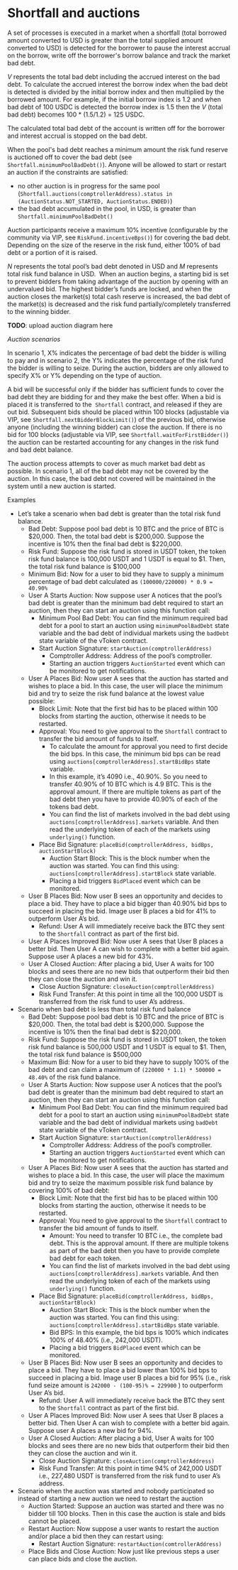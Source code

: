 # Shortfall and auctions

A set of processes is executed in a market when a shortfall (total borrowed amount converted to USD is greater than the total supplied amount converted to USD) is detected for the borrower to pause the interest accrual on the borrow, write off the borrower's borrow balance and track the market bad debt.

*V* represents the total bad debt including the accrued interest on the bad debt. To calculate the accrued interest the borrow index when the bad debt is detected is divided by the initial borrow index and then multiplied by the borrowed amount. For example, if the initial borrow index is 1.2 and when bad debt of 100 USDC is detected the borrow index is 1.5 then the *V* (total bad debt) becomes 100 * (1.5/1.2) = 125 USDC.

The calculated total bad debt of the account is written off for the borrower and interest accrual is stopped on the bad debt.

When the pool's bad debt reaches a minimum amount the risk fund reserve is auctioned off to cover the bad debt (see `Shortfall.minimumPoolBadDebt()`). Anyone will be allowed to start or restart an auction if the constraints are satisfied:

- no other auction is in progress for the same pool (`Shortfall.auctions(comptrollerAddress).status in (AuctionStatus.NOT_STARTED, AuctionStatus.ENDED)`)
- the bad debt accumulated in the pool, in USD, is greater than `Shortfall.minimumPoolBadDebt()`

Auction participants receive a maximum 10% incentive (configurable by the community via VIP, see `RiskFund.incentiveBps()`) for covering the bad debt. Depending on the size of the reserve in the risk fund, either 100% of bad debt or a portion of it is raised.

*N* represents the total pool’s bad debt denoted in USD and *M* represents total risk fund balance in USD.  When an auction begins, a starting bid is set to prevent bidders from taking advantage of the auction by opening with an undervalued bid. The highest bidder’s funds are locked, and when the auction closes the market(s) total cash reserve is increased, the bad debt of the market(s) is decreased and the risk fund partially/completely transferred to the winning bidder.

**TODO**: upload auction diagram here

*Auction scenarios*

In scenario 1, X% indicates the percentage of bad debt the bidder is willing to pay and in scenario 2, the Y% indicates the percentage of the risk fund the bidder is willing to seize. During the auction, bidders are only allowed to specify X% or Y% depending on the type of auction.

A bid will be successful only if the bidder has sufficient funds to cover the bad debt they are bidding for and they make the best offer. When a bid is placed it is transferred to the  `Shortfall` contract, and released if they are out bid. Subsequent bids should be placed within 100 blocks (adjustable via VIP, see `Shortfall.nextBidderBlockLimit()`) of the previous bid, otherwise anyone (including the winning bidder) can close the auction. If there is no bid for 100 blocks (adjustable via VIP, see `Shortfall.waitForFirstBidder()`) the auction can be restarted accounting for any changes in the risk fund and bad debt balance.

The auction process attempts to cover as much market bad debt as possible. In scenario 1, all of the bad debt may not be covered by the auction. In this case, the bad debt not covered will be maintained in the system until a new auction is started.

Examples

- Let’s take a scenario when bad debt is greater than the total risk fund balance.
    - Bad Debt: Suppose pool bad debt is 10 BTC and the price of BTC is $20,000. Then, the total bad debt is $200,000. Suppose the incentive is 10% then the final bad debt is $220,000.
    - Risk Fund: Suppose the risk fund is stored in USDT token, the token risk fund balance is 100,000 USDT and 1 USDT is equal to $1. Then, the total risk fund balance is $100,000
    - Minimum Bid: Now for a user to bid they have to supply a minimum percentage of bad debt calculated as `(100000/220000) * 0.9 = 40.90%`
    - User A Starts Auction: Now suppose user A notices that the pool’s bad debt is greater than the minimum bad debt required to start an auction, then they can start an auction using this function call:
        - Minimum Pool Bad Debt: You can find the minimum required bad debt for a pool to start an auction using `minimumPoolBadDebt` state variable and the bad debt of individual markets using the `badDebt` state variable of the vToken contract.
        - Start Auction Signature: `startAuction(comptrollerAddress)`
            - Comptroller Address: Address of the pool’s comptroller.
            - Starting an auction triggers `AuctionStarted` event which can be monitored to get notifications.
    - User A Places Bid: Now user A sees that the auction has started and wishes to place a bid. In this case, the user will place the minimum bid and try to seize the risk fund balance at the lowest value possible:
        - Block Limit: Note that the first bid has to be placed within 100 blocks from starting the auction, otherwise it needs to be restarted.
        - Approval: You need to give approval to the `Shortfall` contract to transfer the bid amount of funds to itself.
            - To calculate the amount for approval you need to first decide the bid bps. In this case, the minimum bid bps can be read using `auctions[comptrollerAddress].startBidBps` state variable.
            - In this example, it’s 4090 i.e., 40.90%. So you need to transfer 40.90% of 10 BTC which is 4.9 BTC. This is the approval amount. If there are multiple tokens as part of the bad debt then you have to provide 40.90% of each of the tokens bad debt.
            - You can find the list of markets involved in the bad debt using `auctions[comptrollerAddress].markets` variable. And then read the underlying token of each of the markets using `underlying()` function.
        - Place Bid Signature: `placeBid(comptrollerAddress, bidBps, auctionStartBlock)`
            - Auction Start Block: This is the block number when the auction was started. You can find this using: `auctions[comptrollerAddress].startBlock` state variable.
            - Placing a bid triggers `BidPlaced` event which can be monitored.
    - User B Places Bid: Now user B sees an opportunity and decides to place a bid. They have to place a bid bigger than 40.90% bid bps to succeed in placing the bid. Image user B places a bid for 41% to outperform User A’s bid.
        - Refund: User A will immediately receive back the BTC they sent to the `Shortfall` contract as part of the first bid.
    - User A Places Improved Bid: Now user A sees that User B places a better bid. Then User A can wish to complete with a better bid again. Suppose user A places a new bid for 43%.
    - User A Closed Auction: After placing a bid, User A waits for 100 blocks and sees there are no new bids that outperform their bid then they can close the auction and win it.
        - Close Auction Signature: `closeAuction(comptrollerAddress)`
        - Risk Fund Transfer: At this point in time all the 100,000 USDT is transferred from the risk fund to user A’s address.
- Scenario when bad debt is less than total risk fund balance
    - Bad Debt:  Suppose pool bad debt is 10 BTC and the price of BTC is $20,000. Then, the total bad debt is $200,000. Suppose the incentive is 10% then the final bad debt is $220,000.
    - Risk Fund: Suppose the risk fund is stored in USDT token, the token risk fund balance is 500,000 USDT and 1 USDT is equal to $1. Then, the total risk fund balance is $500,000
    - Maximum Bid: Now for a user to bid they have to supply 100% of the bad debt and can claim a maximum of `(220000 * 1.1) * 500000 = 48.40%`  of the risk fund balance.
    - User A Starts Auction: Now suppose user A notices that the pool’s bad debt is greater than the minimum bad debt required to start an auction, then they can start an auction using this function call:
        - Minimum Pool Bad Debt: You can find the minimum required bad debt for a pool to start an auction using `minimumPoolBadDebt` state variable and the bad debt of individual markets using `badDebt` state variable of the vToken contract.
        - Start Auction Signature: `startAuction(comptrollerAddress)`
            - Comptroller Address: Address of the pool’s comptroller.
            - Starting an auction triggers `AuctionStarted` event which can be monitored to get notifications.
    - User A Places Bid: Now user A sees that the auction has started and wishes to place a bid. In this case, the user will place the maximum bid and try to seize the maximum possible risk fund balance by covering 100% of bad debt:
        - Block Limit: Note that the first bid has to be placed within 100 blocks from starting the auction, otherwise it needs to be restarted.
        - Approval: You need to give approval to the `Shortfall` contract to transfer the bid amount of funds to itself.
            - Amount: You need to transfer 10 BTC i.e., the complete bad debt. This is the approval amount. If there are multiple tokens as part of the bad debt then you have to provide complete bad debt for each token.
            - You can find the list of markets involved in the bad debt using `auctions[comptrollerAddress].markets` variable. And then read the underlying token of each of the markets using `underlying()` function.
        - Place Bid Signature: `placeBid(comptrollerAddress, bidBps, auctionStartBlock)`
            - Auction Start Block: This is the block number when the auction was started. You can find this using: `auctions[comptrollerAddress].startBidBps`  state variable.
            - Bid BPS: In this example, the bid bps is 100% which indicates 100% of 48.40% (i.e., 242,000 USDT).
            - Placing a bid triggers `BidPlaced` event which can be monitored.
    - User B Places Bid: Now user B sees an opportunity and decides to place a bid. They have to place a bid lower than 100% bid bps to succeed in placing a bid. Image user B places a bid for 95% (i.e., risk fund seize amount is `242000 - (100-95)% = 229900` ) to outperform User A’s bid.
        - Refund: User A will immediately receive back the BTC they sent to the `Shortfall` contract as part of the first bid.
    - User A Places Improved Bid: Now user A sees that User B places a better bid. Then User A can wish to complete with a better bid again. Suppose user A places a new bid for 94%.
    - User A Closed Auction: After placing a bid, User A waits for 100 blocks and sees there are no new bids that outperform their bid then they can close the auction and win it.
        - Close Auction Signature: `closeAuction(comptrollerAddress)`
        - Risk Fund Transfer: At this point in time 94% of 242,000 USDT i.e., 227,480 USDT is transferred from the risk fund to user A’s address.
- Scenario when the auction was started and nobody participated so instead of starting a new auction we need to restart the auction
    - Auction Started: Suppose an auction was started and there was no bidder till 100 blocks. Then in this case the auction is stale and bids cannot be placed.
    - Restart Auction: Now suppose a user wants to restart the auction and/or place a bid then they can restart using:
        - Restart Auction Signature: `restartAuction(comtrollerAddress)`
    - Place Bids and Close Auction: Now just like previous steps a user can place bids and close the auction.
